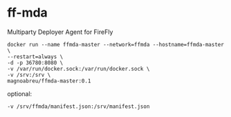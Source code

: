 # ff-mda
Multiparty Deployer Agent for FireFly

```
docker run --name ffmda-master --network=ffmda --hostname=ffmda-master \
--restart=always \
-d -p 36780:8080 \
-v /var/run/docker.sock:/var/run/docker.sock \
-v /srv:/srv \
magnoabreu/ffmda-master:0.1
```
optional:

```-v /srv/ffmda/manifest.json:/srv/manifest.json```
